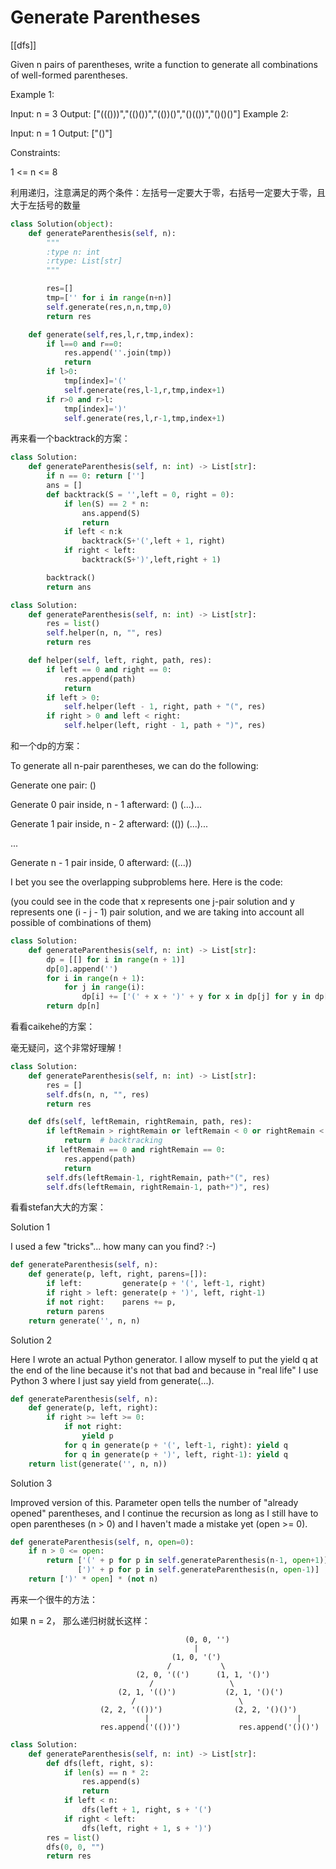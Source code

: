 # Generate Parentheses

[[dfs]]

Given n pairs of parentheses, write a function to generate all combinations of well-formed parentheses.

Example 1:

Input: n = 3
Output: ["((()))","(()())","(())()","()(())","()()()"]
Example 2:

Input: n = 1
Output: ["()"]

Constraints:

1 <= n <= 8

利用递归，注意满足的两个条件：左括号一定要大于零，右括号一定要大于零，且大于左括号的数量

```python
class Solution(object):
    def generateParenthesis(self, n):
        """
        :type n: int
        :rtype: List[str]
        """

        res=[]  
        tmp=['' for i in range(n+n)]  
        self.generate(res,n,n,tmp,0)  
        return res  

    def generate(self,res,l,r,tmp,index):  
        if l==0 and r==0:  
            res.append(''.join(tmp))  
            return  
        if l>0:  
            tmp[index]='('  
            self.generate(res,l-1,r,tmp,index+1)  
        if r>0 and r>l:  
            tmp[index]=')'  
            self.generate(res,l,r-1,tmp,index+1)  
```

再来看一个backtrack的方案：

```Python
class Solution:
    def generateParenthesis(self, n: int) -> List[str]:
        if n == 0: return ['']
        ans = []
        def backtrack(S = '',left = 0, right = 0):
            if len(S) == 2 * n:
                ans.append(S)
                return
            if left < n:k
                backtrack(S+'(',left + 1, right)
            if right < left:
                backtrack(S+')',left,right + 1)

        backtrack()
        return ans
```

```python
class Solution:
    def generateParenthesis(self, n: int) -> List[str]:
        res = list()
        self.helper(n, n, "", res)
        return res

    def helper(self, left, right, path, res):
        if left == 0 and right == 0:
            res.append(path)
            return
        if left > 0:
            self.helper(left - 1, right, path + "(", res)
        if right > 0 and left < right:
            self.helper(left, right - 1, path + ")", res)
```

和一个dp的方案：

To generate all n-pair parentheses, we can do the following:

Generate one pair: ()

Generate 0 pair inside, n - 1 afterward: () (...)...

Generate 1 pair inside, n - 2 afterward: (()) (...)...

...

Generate n - 1 pair inside, 0 afterward: ((...))

I bet you see the overlapping subproblems here. Here is the code:

(you could see in the code that x represents one j-pair solution and y represents one (i - j - 1) pair solution, and we are taking into account all possible of combinations of them)

```Python
class Solution:
    def generateParenthesis(self, n: int) -> List[str]:
        dp = [[] for i in range(n + 1)]
        dp[0].append('')
        for i in range(n + 1):
            for j in range(i):
                dp[i] += ['(' + x + ')' + y for x in dp[j] for y in dp[i - j - 1]]
        return dp[n]
```

看看caikehe的方案：

毫无疑问，这个非常好理解！

```Python
class Solution:
    def generateParenthesis(self, n: int) -> List[str]:
        res = []
        self.dfs(n, n, "", res)
        return res

    def dfs(self, leftRemain, rightRemain, path, res):
        if leftRemain > rightRemain or leftRemain < 0 or rightRemain < 0:
            return  # backtracking
        if leftRemain == 0 and rightRemain == 0:
            res.append(path)
            return
        self.dfs(leftRemain-1, rightRemain, path+"(", res)
        self.dfs(leftRemain, rightRemain-1, path+")", res)
```

看看stefan大大的方案：

Solution 1

I used a few "tricks"... how many can you find? :-)

```python
def generateParenthesis(self, n):
    def generate(p, left, right, parens=[]):
        if left:         generate(p + '(', left-1, right)
        if right > left: generate(p + ')', left, right-1)
        if not right:    parens += p,
        return parens
    return generate('', n, n)
```

Solution 2

Here I wrote an actual Python generator. I allow myself to put the yield q at the end of the line because it\'s not that bad and because in "real life" I use Python 3 where I just say yield from generate(...).

```python
def generateParenthesis(self, n):
    def generate(p, left, right):
        if right >= left >= 0:
            if not right:
                yield p
            for q in generate(p + '(', left-1, right): yield q
            for q in generate(p + ')', left, right-1): yield q
    return list(generate('', n, n))
```

Solution 3

Improved version of this. Parameter open tells the number of "already opened" parentheses, and I continue the recursion as long as I still have to open parentheses (n > 0) and I haven't made a mistake yet (open >= 0).

```python
def generateParenthesis(self, n, open=0):
    if n > 0 <= open:
        return ['(' + p for p in self.generateParenthesis(n-1, open+1)] + \
               [')' + p for p in self.generateParenthesis(n, open-1)]
    return [')' * open] * (not n)

```

再来一个很牛的方法：

如果 n = 2， 那么递归树就长这样：

```text
                                       (0, 0, '')
                                         |    
                                    (1, 0, '(')  
                                   /           \
                            (2, 0, '((')      (1, 1, '()')
                               /                 \
                        (2, 1, '(()')           (2, 1, '()(')
                           /                       \
                    (2, 2, '(())')                (2, 2, '()()')
                              |                                 |
                    res.append('(())')             res.append('()()')
```

```python
class Solution:
    def generateParenthesis(self, n: int) -> List[str]:
        def dfs(left, right, s):
            if len(s) == n * 2:
                res.append(s)
                return
            if left < n:
                dfs(left + 1, right, s + '(')
            if right < left:
                dfs(left, right + 1, s + ')')
        res = list()
        dfs(0, 0, "")
        return res
```
